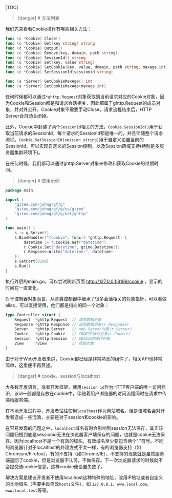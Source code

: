 
[TOC]


>[danger] # 方法列表

我们先来看看Cookie操作有哪些相关方法：

```go
func (c *Cookie) Close()
func (c *Cookie) Get(key string) string
func (c *Cookie) Output()
func (c *Cookie) Remove(key, domain, path string)
func (c *Cookie) SessionId() string
func (c *Cookie) Set(key, value string)
func (c *Cookie) SetCookie(key, value, domain, path string, maxage int)
func (c *Cookie) SetSessionId(sessionid string)

func (s *Server) GetCookieMaxAge() int
func (s *Server) SetCookieMaxAge(maxage int)
```
任何时候都可以通过```*ghttp.Request```对象获取到当前请求对应的Cookie对象，因为Cookie和Session都是和请求会话相关，因此都属于ghttp.Request的成员对象，并对外公开。Cookie对象不需要手动Close，请求流程结束后，HTTP Server会自动关闭掉。

此外，Cookie中封装了两个```SessionId```相关的方法，```Cookie.SessionId()```用于获取当前请求的SessionId，每个请求的SessionId都是唯一的，并且伴随整个请求流程。```Cookie.SetSessionId(session string)```用于自定义设置当前的SessionId，可以实现自定义的Session控制，以及Session跨域支持(特别是多服务器集群环境下)。

在任何时候，我们都可以通过ghttp.Server对象来修改和获取Cookie的过期时间。

>[danger] # 使用示例

```go
package main

import (
    "gitee.com/johng/gf/g"
    "gitee.com/johng/gf/g/os/gtime"
    "gitee.com/johng/gf/g/net/ghttp"
)

func main() {
    s := g.Server()
    s.BindHandler("/cookie", func(r *ghttp.Request) {
        datetime := r.Cookie.Get("datetime")
        r.Cookie.Set("datetime", gtime.Datetime())
        r.Response.Write("datetime:", datetime)
    })
    s.SetPort(8199)
    s.Run()
}
```
执行外层的main.go，可以尝试刷新页面 http://127.0.0.1:8199/cookie ，显示的时间在一直变化。


对于控制器对象而言，从基类控制器中继承了很多会话相关的对象指针，可以看做alias，可以直接使用，他们都是指向的同一个对象：
```go
type Controller struct {
    Request  *ghttp.Request  // 请求数据对象
    Response *ghttp.Response // 返回数据对象(r.Response)
    Server   *ghttp.Server   // Web Server对象(r.Server)
    Cookie   *ghttp.Cookie   // COOKIE操作对象(r.Cookie)
    Session  *ghttp.Session  // SESSION操作对象
    View     *View           // 视图对象
}
```

由于对于Web开发者来讲，Cookie都已经是非常熟悉的组件了，相关API也非常简单，这里便不再赘述。

>[danger] # cookie、session与localhost

大多数开发语言，或者开发框架，使用```session id```作为HTTP客户端的唯一访问标识，该id一般都是存放在cookie中，伴随着用户浏览器的访问流程同时在请求中传递给服务端。

在本地开发过程中，开发者往往使用```localhost```作为网站域名，但是该域名会对开发者造成一些混淆，主要是对于session和cookie的影响。

在容易发现的问题之中，```localhost```域名有时会影响到session无法保存，其实该问题归根到底是sessionid无法在浏览器客户端保存的问题，也就是cookie无法保存。因为localhost不是一个有效的域名，有效域名至少要包含两个"."符号。不同的浏览器针对于localhost的处理方式不太一样，有的浏览器支持（如Chromium/Firefox），有的不支持（如Chrome/IE），不支持的现象就是虽然服务端返回了cookie，但是浏览器不认可，不做保存。下一次浏览器请求的时候就不会提交该cookie信息，这样cookie便设置失败了。

解决方案是建议开发者不使用localhost这种特殊的地址，改用IP地址或者自定义的本地域名（需要手动修改```hosts```文件），如 ```127.0.0.1```、```www.local.com```、```www.local.test```等等。





